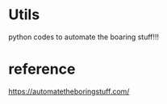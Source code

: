 # Utils  
python codes to automate the boaring stuff!!!  

# reference  
https://automatetheboringstuff.com/
